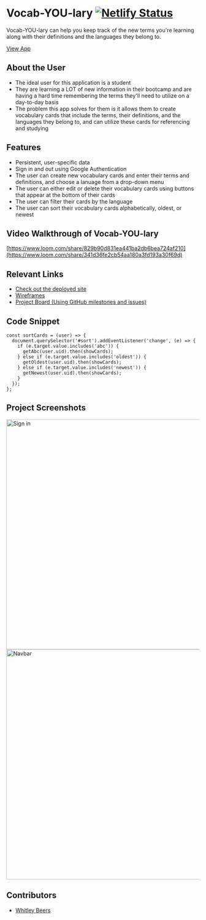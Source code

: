 # Vocab-YOU-lary  [![Netlify Status](https://api.netlify.com/api/v1/badges/fa1de939-5560-473d-93b6-10ae6a4fd2be/deploy-status)](https://app.netlify.com/sites/wb-vocab-you-lary/deploys)

Vocab-YOU-lary can help you keep track of the new terms you're learning along with their definitions and the languages they belong to.

[View App](https://wb-vocab-you-lary.netlify.app/#)

## About the User
- The ideal user for this application is a student
- They are learning a LOT of new information in their bootcamp and are having a hard time remembering the terms they'll need to utilize on a day-to-day basis
- The problem this app solves for them is it allows them to create vocabulary cards that include the terms, their definitions, and the languages they belong to, and can utilize these cards for referencing and studying

## Features <!-- List your app features using bullets! Do NOT use a paragraph. No one will read that! -->
- Persistent, user-specific data
- Sign in and out using Google Authentication
- The user can create new vocabulary cards and enter their terms and definitions, and choose a lanuage from a drop-down menu
- The user can either edit or delete their vocabulary cards using buttons that appear at the bottom of their cards
- The user can filter their cards by the language
- The user can sort their vocabulary cards alphabetically, oldest, or newest

## Video Walkthrough of Vocab-YOU-lary <!-- A loom link is sufficient -->
[https://www.loom.com/share/829b90d831ea441ba2db6bea724af210](https://www.loom.com/share/341d36fe2cb54aa180a3fd193a30f69d)

## Relevant Links <!-- Link to all the things that are required outside of the ones that have their own section -->
- [Check out the deployed site](https://wb-vocab-you-lary.netlify.app/#)
- [Wireframes](https://www.figma.com/file/IW4jF3GnzCFLYbEXlgFNIZ/MVP)
- [Project Board (Using GitHub milestones and issues)](https://github.com/WhitleyBeers/INDIVIDUAL-ASSESSMENT-vocab-YOU-lary/issues?q=is%3Aissue+is%3Aclosed)

## Code Snippet <!-- OPTIONAL, but doesn't hurt -->
```
const sortCards = (user) => {
  document.querySelector('#sort').addEventListener('change', (e) => {
    if (e.target.value.includes('abc')) {
      getAbc(user.uid).then(showCards);
    } else if (e.target.value.includes('oldest')) {
      getOldest(user.uid).then(showCards);
    } else if (e.target.value.includes('newest')) {
      getNewest(user.uid).then(showCards);
    }
  });
};
```

## Project Screenshots <!-- These can be inside of your project. Look at the repos from class and see how the images are included in the readme -->
<img width="600" alt="Sign in" src="https://user-images.githubusercontent.com/112125700/205161979-4668b875-c56d-4005-9e94-f3254fb19a68.png">
<img width="600" alt="Navbar" src="https://user-images.githubusercontent.com/112125700/205162791-32d88073-da2d-49c5-ac24-2f183c37404d.png">

## Contributors
- [Whitley Beers](https://github.com/WhitleyBeers)
